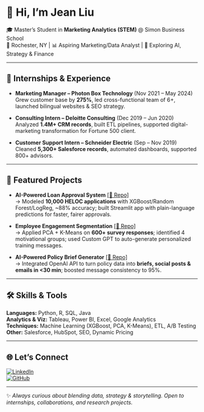 <!-- Banner or headline -->
# 👋 Hi, I’m Jean Liu  

🎓 Master’s Student in **Marketing Analytics (STEM)** @ Simon Business School  
📍 Rochester, NY | 📊 Aspiring Marketing/Data Analyst | 🌱 Exploring AI, Strategy & Finance  

---

## 💼 Internships & Experience  
- **Marketing Manager – Photon Box Technology** (Nov 2021 – May 2024)  
  Grew customer base by **275%**, led cross-functional team of 6+, launched bilingual websites & SEO strategy.  

- **Consulting Intern – Deloitte Consulting** (Dec 2019 – Jun 2020)  
  Analyzed **1.4M+ CRM records**, built ETL pipelines, supported digital-marketing transformation for Fortune 500 client.  

- **Customer Support Intern – Schneider Electric** (Sep – Nov 2019)  
  Cleaned **5,300+ Salesforce records**, automated dashboards, supported 800+ advisors.  

---

## 🚀 Featured Projects  
- **AI-Powered Loan Approval System** [[🔗 Repo]](your-repo-link)  
  → Modeled **10,000 HELOC applications** with XGBoost/Random Forest/LogReg, ~88% accuracy; built Streamlit app with plain-language predictions for faster, fairer approvals.  

- **Employee Engagement Segmentation** [[🔗 Repo]](your-repo-link)  
  → Applied PCA + K-Means on **600+ survey responses**; identified 4 motivational groups; used Custom GPT to auto-generate personalized training messages.  

- **AI-Powered Policy Brief Generator** [[🔗 Repo]](your-repo-link)  
  → Integrated OpenAI API to turn policy data into **briefs, social posts & emails in <30 min**; boosted message consistency to 95%.  

---

## 🛠️ Skills & Tools  
**Languages:** Python, R, SQL, Java  
**Analytics & Viz:** Tableau, Power BI, Excel, Google Analytics  
**Techniques:** Machine Learning (XGBoost, PCA, K-Means), ETL, A/B Testing  
**Other:** Salesforce, HubSpot, SEO, Dynamic Pricing  

---

## 🌐 Let’s Connect  
[![LinkedIn](https://img.shields.io/badge/LinkedIn-blue?logo=linkedin&logoColor=white)](https://www.linkedin.com/in/jean-liu-msma/)  
[![GitHub](https://img.shields.io/badge/GitHub-black?logo=github&logoColor=white)](https://github.com/Jean7340)  

---

✨ *Always curious about blending data, strategy & storytelling. Open to internships, collaborations, and research projects.*
